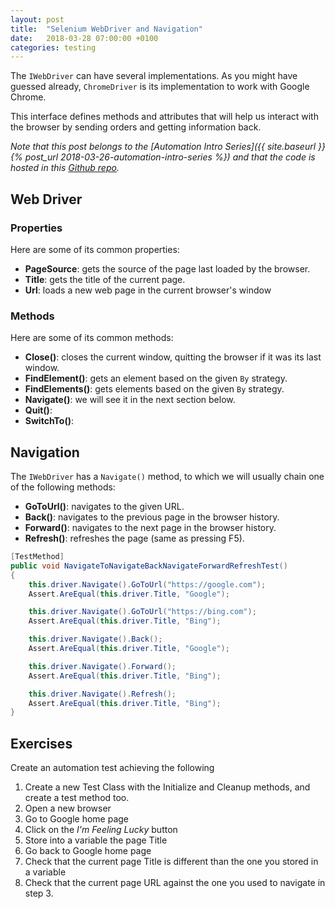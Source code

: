 ```yaml
---
layout: post
title:  "Selenium WebDriver and Navigation"
date:   2018-03-28 07:00:00 +0100
categories: testing
---
```

The `IWebDriver` can have several implementations. As you might have guessed already, `ChromeDriver` is its implementation to work with Google Chrome.

This interface defines methods and attributes that will help us interact with the browser by sending orders and getting information back.

<!--more-->
*Note that this post belongs to the [Automation Intro Series]({{ site.baseurl }}{% post_url 2018-03-26-automation-intro-series %}) and that the code is hosted in this [Github repo](https://github.com/nereolopez/selenium-intro).* 

## Web Driver

### Properties
Here are some of its common properties:
- **PageSource**: gets the source of the page last loaded by the browser.
- **Title**: gets the title of the current page.
- **Url**: loads a new web page in the current browser's window

### Methods
Here are some of its common methods:
- **Close()**: closes the current window, quitting the browser if it was its last window.
- **FindElement()**: gets an element based on the given `By` strategy.
- **FindElements()**: gets elements based on the given `By` strategy.
- **Navigate()**: we will see it in the next section below.
- **Quit()**: 
- **SwitchTo()**:

## Navigation
The `IWebDriver` has a `Navigate()` method, to which we will usually chain one of the following methods:
- **GoToUrl()**: navigates to the given URL.
- **Back()**: navigates to the previous page in the browser history.
- **Forward()**: navigates to the next page in the browser history.
- **Refresh()**: refreshes the page (same as pressing F5).

```csharp
[TestMethod]
public void NavigateToNavigateBackNavigateForwardRefreshTest()
{
    this.driver.Navigate().GoToUrl("https://google.com");
    Assert.AreEqual(this.driver.Title, "Google");

    this.driver.Navigate().GoToUrl("https://bing.com");
    Assert.AreEqual(this.driver.Title, "Bing");

    this.driver.Navigate().Back();
    Assert.AreEqual(this.driver.Title, "Google");

    this.driver.Navigate().Forward();
    Assert.AreEqual(this.driver.Title, "Bing");

    this.driver.Navigate().Refresh();
    Assert.AreEqual(this.driver.Title, "Bing");
}
```

## Exercises
Create an automation test achieving the following
1. Create a new Test Class with the Initialize and Cleanup methods, and create a test method too.
2. Open a new browser
3. Go to Google home page
4. Click on the *I'm Feeling Lucky* button
5. Store into a variable the page Title
6. Go back to Google home page
7. Check that the current page Title is different than the one you stored in a variable
8. Check that the current page URL against the one you used to navigate in step 3.